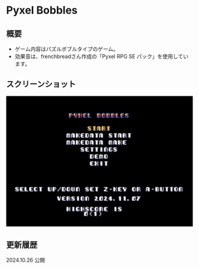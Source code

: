 # Pyxel Bobbles

## 概要
- ゲーム内容はパズルボブルタイプのゲーム。  
- 効果音は、frenchbreadさん作成の「Pyxel RPG SE パック」を使用しています。  
  
## スクリーンショット
![SS](pyxelpb18_title.png)  
  
## 更新履歴
2024.10.26 公開  
